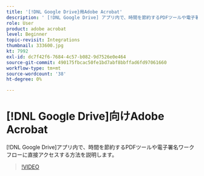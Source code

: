 ```yaml
---
title: '[!DNL Google Drive}用Adobe Acrobat'
description: ' [!DNL Google Drive] アプリ内で、時間を節約するPDFツールや電子署名ワークフローに直接アクセスできます。'
role: User
product: adobe acrobat
level: Beginner
topic-revisit: Integrations
thumbnail: 333600.jpg
kt: 7992
exl-id: dc7f42f6-7684-4c57-b082-9d7526e0e464
source-git-commit: 490175fbcac50fe1bd7abf8bbffad6fd97061660
workflow-type: tm+mt
source-wordcount: '38'
ht-degree: 0%

---
```


# [!DNL Google Drive]向けAdobe Acrobat

[!DNL Google Drive]アプリ内で、時間を節約するPDFツールや電子署名ワークフローに直接アクセスする方法を説明します。

>[!VIDEO](https://video.tv.adobe.com/v/333600?hidetitle=true)
